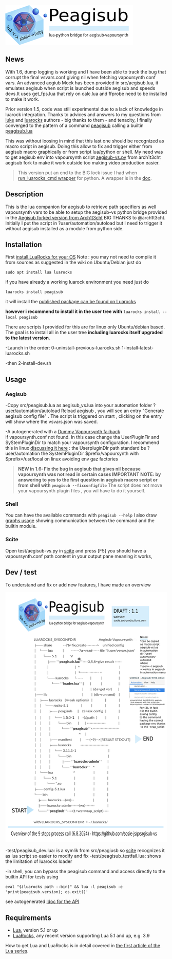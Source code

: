 


![peagisub banner](https://github.com/sosie-js/peagisub-vs/blob/1.6.0/peagisub.png#)
## News

With 1.6, dump logging is working and I have been able to track the bug that corrupt the final vsvars.conf giving
nil when fetching vapoursynth conf vars. An advanced aegiub Mock has been provided in src/aegisub.lua, 
it emulates aegisub when script is launched outside aegisub and speeds devs.It uses get_fps.lua that rely on calc.lua and ffprobe need to be installed to make it work.

Prior version 1.5, code was still experimental due to a lack of knowledge in luarock integration. Thanks to advices and answers to my questions from [luke](https://github.com/gvvaughan/luke/pull/6) and [luarocks](https://github.com/luarocks/luarocks/discussions/1698) authors  - big thanks to them -  and tenacity, I finally converged to the pattern of a command [peagisub](src/peagisub) calling a builtin [peagisub.lua](src/peagisub.lua) 

This was without loosing in mind that this last one should be recognized as macro script in aegisub. Doing this allow to fix and trigger either from aegisub macro graphically or from script lua/python or shell.  My need was to get aegisub env into vapoursynth script [aegisub-vs.py](https://github.com/arch1t3cht/Aegisub/blob/feature/automation/vapoursynth/aegisub_vs.py) from arch1t3cht aegisub fork to make it work outside too making video production easier. 

>This version put an end to the BIG lock issue I had  when [run_luarocks_cmd wrapper](https://github.com/luarocks/luarocks/issues/1694) for python. A wrapper is in the [doc](doc/Usage.md).


## Description

This is the lua companion for aegisub to retrieve path specifiers as well vapoursynth vars to be able to setup the aegisub-vs python bridge provided in the [Aegisub forked version from Arch1t3cht](https://github.com/arch1t3cht/Aegisub/releases) BIG THANKS to @arch1t3cht.
Initially I put the script in ?user/automation/autoload but I need to trigger it without aegisub installed as a module from python side.

## Installation

First [install LuaRocks for your OS](https://github.com/luarocks/luarocks/wiki/)
Note : you may not need to compile it from sources as suggested in the wiki on Ubuntu/Debian just do
```shell
sudo apt install lua luarocks
```
if you have already a working luarock environment  you need just do 
```shell
luarocks install peagisub
```
it will install the [published package can be found on Luarocks](https://luarocks.org/modules/sosie-js/peagisub)

**however i recommend to install it in the user tree with**
`luarocks install --local peagisub`

There are scripts I provided for this are for linux only Ubuntu/debian based. The goal is to install all in the user tree **including luarocks itself upgraded to the latest version**. 

-Launch in the order:
0-uninstall-previous-luarocks.sh
1-install-latest-luarocks.sh

-then 2-install-dev.sh

## Usage

### Aegisub

-Copy src/peagisub.lua  as aegisub_vs.lua into your automation folder ?user/automation/autoload
Reload aegisub , you will see an entry "Generate aegisub config file" . The script
is triggered on start , clicking on the entry will show where the vsvars.json was saved.

-A autogenerated with a [Dummy Vapoursynth failback](http://www.vapoursynth.com/doc/installation.html#linux)  
if vapoursynth.conf not found. In this case change tha UserPluginFir and SyStemPluginDir
to match your vapoursynth configuration. I recommend this in linux [discussing it here](https://github.com/arch1t3cht/Aegisub/discussions/147#discussioncomment-10073837) :
the UserpluginDIr path standard be ?user/automation
the SystemPluginDir $prefix/vapoursynth with $prefix=/usr/local on linux avoiding env gaz factories

>**NEW in 1.6: 
Fix the bug in aegisub that gives nil because vapoursynth was not read in certain cases 
IMPORTANT NOTE: by answering to yes to the first question in aegisub macro script or from shell with   `peagisub --fixconfigfile`** 
The script does not move your  vapoursynth plugin files , you wil have to do it yourself.

### Shell 

You can have the available commands with  `peagisub --help`
I also draw [graphs usage](https://github.com/sosie-js/peagisub-vs/blob/1.6.0/doc/Usage.md) showing communication between the command and the builtin module. 

### Scite

Open test/aegisub-vs.py  in [scite](https://scintilla.org/SciTE.html) and press [F5]
you should have a vapoursynth.conf path content in your output pane meaning it works, 

## Dev / test

To understand and fix or add new features, I have made an overview

![peagisub overview](https://github.com/sosie-js/peagisub-vs/blob/1.6.0/doc/Overview.png#)

-test/peagisub_dev.lua:  is a symlik from src/peagiusb so [scite](https://scintilla.org/SciTE.html) recognizes it as lua script so easier to modify and fix
-test/peagisub_testfail.lua: shows the limitation of luarocks loader

-in shell, you can bypass the peagisub command and access directly to the builtin API for tests using
```shell
eval "$(luarocks path --bin)" && lua -l peagisub -e 'print(peagisub.version); os.exit()'
```
see autogenerated  [ldoc for the API](doc/index.html)

## Requirements

- [Lua](http://www.lua.org), version 5.1 or up
- [LuaRocks](https://luarocks.org), any recent version supporting Lua 5.1 and up, e.g. 3.9

How to get Lua and LuaRocks is in detail covered in [the first article of the Lua series](https://martin-fieber.de/blog/lua-project-setup-with-luarocks/).






